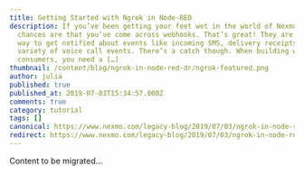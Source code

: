 ```yaml
---
title: Getting Started with Ngrok in Node-RED
description: If you’ve been getting your feet wet in the world of Nexmo APIs,
  chances are that you’ve come across webhooks. That’s great! They are a perfect
  way to get notified about events like incoming SMS, delivery receipts and a
  variety of voice call events. There’s a catch though. When building webhook
  consumers, you need a […]
thumbnail: /content/blog/ngrok-in-node-red-dr/ngrok-featured.png
author: julia
published: true
published_at: 2019-07-03T15:34:57.000Z
comments: true
category: tutorial
tags: []
canonical: https://www.nexmo.com/legacy-blog/2019/07/03/ngrok-in-node-red-dr
redirect: https://www.nexmo.com/legacy-blog/2019/07/03/ngrok-in-node-red-dr
---
```


Content to be migrated...
